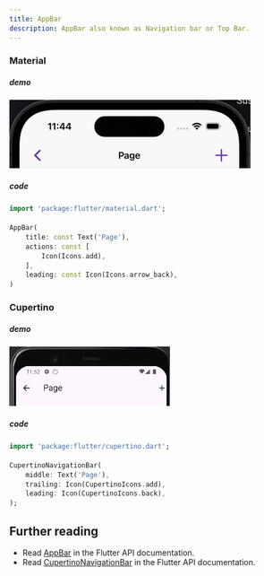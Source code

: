 ```yaml
---
title: AppBar
description: AppBar also known as Navigation bar or Top Bar.
---
```


### Material
##### demo
![appbar-material.png](../../../../src/assets/appbar/appbar-material.png)

##### code
``` dart frame="terminal"
import 'package:flutter/material.dart';

AppBar(
    title: const Text('Page'),
    actions: const [
        Icon(Icons.add),
    ],
    leading: const Icon(Icons.arrow_back),
)
```

### Cupertino
##### demo
![appbar-cupertino.png](../../../../src/assets/appbar/appbar-cupertino.png)

##### code
``` dart frame="terminal"
import 'package:flutter/cupertino.dart';

CupertinoNavigationBar(
    middle: Text('Page'),
    trailing: Icon(CupertinoIcons.add),
    leading: Icon(CupertinoIcons.back),
);
```

## Further reading

- Read [AppBar](https://api.flutter.dev/flutter/material/AppBar-class.html) in the Flutter API documentation.
- Read [CupertinoNavigationBar](https://api.flutter.dev/flutter/cupertino/CupertinoNavigationBar-class.html) in the Flutter API documentation.
